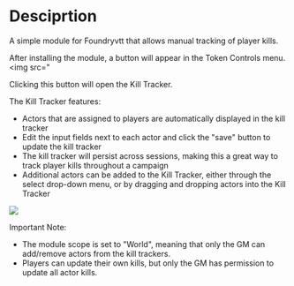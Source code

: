# Desciprtion
A simple module for Foundryvtt that allows manual tracking of player kills.

After installing the module, a button will appear in the Token Controls menu.
<img src="

Clicking this button will open the Kill Tracker.

The Kill Tracker features:
  - Actors that are assigned to players are automatically displayed in the kill tracker
  - Edit the input fields next to each actor and click the "save" button to update the kill tracker
  - The kill tracker will persist across sessions, making this a great way to track player kills throughout a campaign
  - Additional actors can be added to the Kill Tracker, either through the select drop-down menu, or by dragging and dropping actors into the Kill Tracker

<img src="https://github.com/user-attachments/assets/9ee460b2-cfae-48cd-9064-0c1c9712e547">

Important Note:
- The module scope is set to "World", meaning that only the GM can add/remove actors from the kill trackers.
- Players can update their own kills, but only the GM has permission to update all actor kills.
